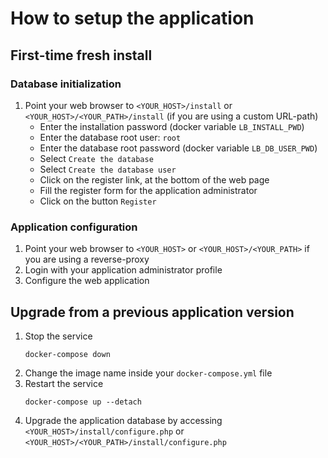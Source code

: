 # How to setup the application

## First-time fresh install

### Database initialization
1. Point your web browser to `<YOUR_HOST>/install` or `<YOUR_HOST>/<YOUR_PATH>/install`
(if you are using a custom URL-path)
   - Enter the installation password (docker variable `LB_INSTALL_PWD`)
   - Enter the database root user: `root`
   - Enter the database root password (docker variable `LB_DB_USER_PWD`)
   - Select `Create the database`
   - Select `Create the database user`
   - Click on the register link, at the bottom of the web page
   - Fill the register form for the application administrator
   - Click on the button `Register`

### Application configuration
1. Point your web browser to `<YOUR_HOST>` or `<YOUR_HOST>/<YOUR_PATH>`
if you are using a reverse-proxy
1. Login with your application administrator profile
1. Configure the web application

## Upgrade from a previous application version
1. Stop the service
   ```
   docker-compose down
   ```
1. Change the image name inside your `docker-compose.yml` file
1. Restart the service
   ```
   docker-compose up --detach
   ```
1. Upgrade the application database by accessing `<YOUR_HOST>/install/configure.php`
or `<YOUR_HOST>/<YOUR_PATH>/install/configure.php`
